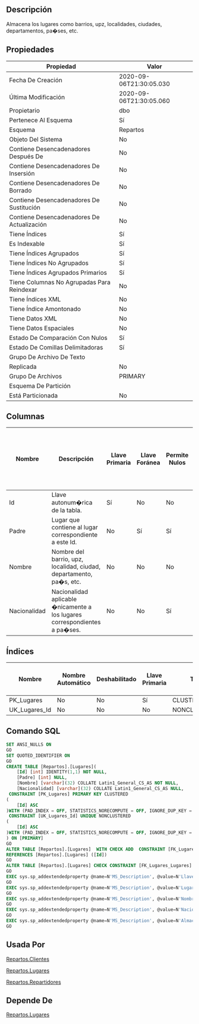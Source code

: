 ﻿## Descripción

Almacena los lugares como barrios, upz, localidades, ciudades, departamentos, pa�ses, etc.

## Propiedades

|Propiedad|Valor|
|---------|-----|
|Fecha De Creación|2020-09-06T21:30:05.030|
|Última Modificación|2020-09-06T21:30:05.060|
|Propietario|dbo|
|Pertenece Al Esquema|Sí|
|Esquema|Repartos|
|Objeto Del Sistema|No|
|Contiene Desencadenadores Después De|No|
|Contiene Desencadenadores De Insersión|No|
|Contiene Desencadenadores De Borrado|No|
|Contiene Desencadenadores De Sustitución|No|
|Contiene Desencadenadores De Actualización|No|
|Tiene Índices|Sí|
|Es Indexable|Sí|
|Tiene Índices Agrupados|Sí|
|Tiene Índices No Agrupados|Sí|
|Tiene Índices Agrupados Primarios|Sí|
|Tiene Columnas No Agrupadas Para Reindexar|No|
|Tiene Índices XML|No|
|Tiene Índice Amontonado|No|
|Tiene Datos XML|No|
|Tiene Datos Espaciales|No|
|Estado De Comparación Con Nulos|Sí|
|Estado De Comillas Delimitadoras|Sí|
|Grupo De Archivo De Texto||
|Replicada|No|
|Grupo De Archivos|PRIMARY|
|Esquema De Partición||
|Está Particionada|No|

## Columnas

|Nombre|Descripción|Llave Primaria|Llave Foránea|Permite Nulos|Autonumérica|Inicio Autonumérico|Incremento Autonumérico|Tipo De Dato|Esquema Del Tipo De Dato|Tipo De Dato Del Sistema|Tamaño|Precisión|Escala|Intercalación|Calculada|Relleno Ansi|Columna De Indentidad De Fila|Texto Calculado|Persistida|Nombre Del Valor Por Defecto|Esquema Predeterminado|Nombre Restricción Predeterminada|Regla|Esquema De La Regla|Determinística|Precisa|No Para Replicación|Texto Completo Indexado|Documento XML|Espacio De Nombres Del Esquema XML|Esquema Del Espacio De Nombres Del Esquema XML|
|------|-----------|--------------|-------------|-------------|------------|-------------------|-----------------------|------------|------------------------|------------------------|------|---------|------|-------------|---------|------------|-----------------------------|---------------|----------|----------------------------|----------------------|---------------------------------|-----|-------------------|--------------|-------|-------------------|-----------------------|-------------|----------------------------------|----------------------------------------------|
|Id|Llave autonum�rica de la tabla.|Sí|No|No|Sí|1|1|int|sys|int|4|10|0||No|No|No||No||||||No|No|False|No|No|||
|Padre|Lugar que contiene al lugar correspondiente a este Id.|No|Sí|Sí|No|0|0|int|sys|int|4|10|0||No|No|No||No||||||No|No|False|No|No|||
|Nombre|Nombre del barrio, upz, localidad, ciudad, departamento, pa�s, etc.|No|No|No|No|0|0|varchar|sys|varchar|32|0|0|Latin1_General_CS_AS|No|Sí|No||No||||||No|No|False|No|No|||
|Nacionalidad|Nacionalidad aplicable �nicamente a los lugares correspondientes a pa�ses.|No|No|Sí|No|0|0|varchar|sys|varchar|32|0|0|Latin1_General_CS_AS|No|Sí|No||No||||||No|No|False|No|No|||

## Índices

|Nombre|Nombre Automático|Deshabilitado|Llave Primaria|Tipo|Grupo De Archivos|Único|Pertenece A Una Restricción|Ignorar Llaves Duplicadas|Admite Bloqueos De Página|Admite Bloqueos De Fila|Factor De Llenado|Texto Completo|Objeto Del Sistema|Llenar Índice|No Recalcular|Particionado|Esquema De Partición|XML|Padre XML|Tipo De Índice XML Secundario|
|------|-----------------|-------------|--------------|----|-----------------|-----|---------------------------|-------------------------|-------------------------|-----------------------|-----------------|--------------|------------------|-------------|-------------|------------|--------------------|---|---------|-----------------------------|
|PK_Lugares|No|No|Sí|CLUSTERED|PRIMARY|Sí|No|No|Sí|Sí|0|No|No|No|No|No||No||0|
|UK_Lugares_Id|No|No|No|NONCLUSTERED|PRIMARY|Sí|Sí|No|Sí|Sí|0|No|No|No|No|No||No||0|

## Comando SQL

~~~sql
SET ANSI_NULLS ON
GO
SET QUOTED_IDENTIFIER ON
GO
CREATE TABLE [Repartos].[Lugares](
	[Id] [int] IDENTITY(1,1) NOT NULL,
	[Padre] [int] NULL,
	[Nombre] [varchar](32) COLLATE Latin1_General_CS_AS NOT NULL,
	[Nacionalidad] [varchar](32) COLLATE Latin1_General_CS_AS NULL,
 CONSTRAINT [PK_Lugares] PRIMARY KEY CLUSTERED 
(
	[Id] ASC
)WITH (PAD_INDEX = OFF, STATISTICS_NORECOMPUTE = OFF, IGNORE_DUP_KEY = OFF, ALLOW_ROW_LOCKS = ON, ALLOW_PAGE_LOCKS = ON) ON [PRIMARY],
 CONSTRAINT [UK_Lugares_Id] UNIQUE NONCLUSTERED 
(
	[Id] ASC
)WITH (PAD_INDEX = OFF, STATISTICS_NORECOMPUTE = OFF, IGNORE_DUP_KEY = OFF, ALLOW_ROW_LOCKS = ON, ALLOW_PAGE_LOCKS = ON) ON [PRIMARY]
) ON [PRIMARY]
GO
ALTER TABLE [Repartos].[Lugares]  WITH CHECK ADD  CONSTRAINT [FK_Lugares_Lugares] FOREIGN KEY([Padre])
REFERENCES [Repartos].[Lugares] ([Id])
GO
ALTER TABLE [Repartos].[Lugares] CHECK CONSTRAINT [FK_Lugares_Lugares]
GO
EXEC sys.sp_addextendedproperty @name=N'MS_Description', @value=N'Llave autonum�rica de la tabla.' , @level0type=N'SCHEMA',@level0name=N'Repartos', @level1type=N'TABLE',@level1name=N'Lugares', @level2type=N'COLUMN',@level2name=N'Id'
GO
EXEC sys.sp_addextendedproperty @name=N'MS_Description', @value=N'Lugar que contiene al lugar correspondiente a este Id.' , @level0type=N'SCHEMA',@level0name=N'Repartos', @level1type=N'TABLE',@level1name=N'Lugares', @level2type=N'COLUMN',@level2name=N'Padre'
GO
EXEC sys.sp_addextendedproperty @name=N'MS_Description', @value=N'Nombre del barrio, upz, localidad, ciudad, departamento, pa�s, etc.' , @level0type=N'SCHEMA',@level0name=N'Repartos', @level1type=N'TABLE',@level1name=N'Lugares', @level2type=N'COLUMN',@level2name=N'Nombre'
GO
EXEC sys.sp_addextendedproperty @name=N'MS_Description', @value=N'Nacionalidad aplicable �nicamente a los lugares correspondientes a pa�ses.' , @level0type=N'SCHEMA',@level0name=N'Repartos', @level1type=N'TABLE',@level1name=N'Lugares', @level2type=N'COLUMN',@level2name=N'Nacionalidad'
GO
EXEC sys.sp_addextendedproperty @name=N'MS_Description', @value=N'Almacena los lugares como barrios, upz, localidades, ciudades, departamentos, pa�ses, etc.' , @level0type=N'SCHEMA',@level0name=N'Repartos', @level1type=N'TABLE',@level1name=N'Lugares'
GO
~~~


## Usada Por

[Repartos.Clientes](https://github.com/D200041/Repartos.git/wiki/Repartos.Clientes)

[Repartos.Lugares](https://github.com/D200041/Repartos.git/wiki/Repartos.Lugares)

[Repartos.Repartidores](https://github.com/D200041/Repartos.git/wiki/Repartos.Repartidores)


## Depende De

[Repartos.Lugares](https://github.com/D200041/Repartos.git/wiki/Repartos.Lugares)

